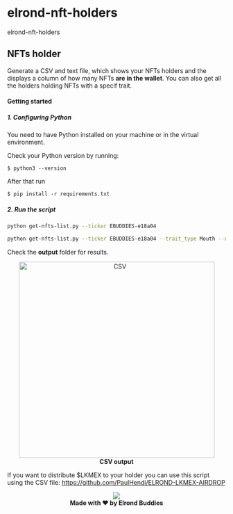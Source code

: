 # elrond-nft-holders
elrond-nft-holders

## NFTs holder
Generate a CSV and text file, which shows your NFTs holders and the displays a column of how many NFTs **are in the wallet**.
You can also get all the holders holding NFTs with a specif trait.

#### Getting started
##### 1. Configuring Python
You need to have Python installed on your machine or in the virtual environment.

Check your Python version by running:

```shell
$ python3 --version
```

After that run

```shell
$ pip install -r requirements.txt
```

##### 2. Run the script

```bash
python get-nfts-list.py --ticker EBUDDIES-e18a04
```

```bash
python get-nfts-list.py --ticker EBUDDIES-e18a04 --trait_type Mouth --name Smile
```

Check the **output** folder for results.


<p align="center" >
  <img width="451" alt="CSV" src="https://user-images.githubusercontent.com/23435882/169235388-da661a26-903a-433b-bbac-6829a11b255b.png"><br>
  <b>CSV output</b>
</p>



If you want to distribute $LKMEX to your holder you can use this script using the CSV file:
https://github.com/PaulHendi/ELROND-LKMEX-AIRDROP


<p align="center" >
  <img src="https://user-images.githubusercontent.com/23435882/169236163-2ed5bd72-df97-4865-aa28-bf2695e52e43.png"><br>
  <b>Made with ❤️ by Elrond Buddies</b>
</p>
